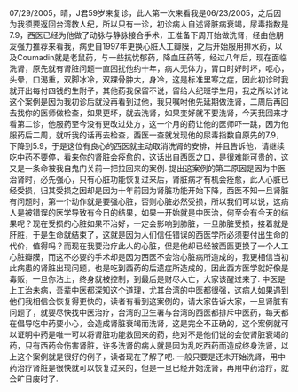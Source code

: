 07/29/2005，晴，J君59岁来复诊，此人第一次来看我是06/23/2005，之后因为我须要返回台湾教人纪，所以只有一诊，初诊病人自述肾脏病衰竭，尿毒指数是7.9，西医已经为他做了动脉与静脉接合手术，正准备下周开始做洗肾，经由他朋友强力推荐来看我，病史自1997年更换心脏人工瓣膜，之后开始服用排水药，以及Coumadin就是老鼠药，与一些抗忧郁药，降血压药等，经过八年后，现在面临洗肾，原先就有肾脏问题一直困扰他约十年，病人无体力，胃口时好时坏，呕心，头晕，口渴重，双脚冰冷，双踝骨肿大，身冷，这是标准里寒之症，因此初诊时我就开出每付四钱的生附子，其他药我保留不说，留给人纪班学生用，我之所以讨论这个案例是因为我初诊后就没再看到过他，我只嘱咐他先延期做洗肾，二周后再回去找你的医师做检查，如果更坏，就去洗肾，如果变好就不要洗肾，今天我回来才看第二诊，他服药至今没有更改过处方，这一个月的药让他的医师吓一跳，因为他服药后二周，就听我的话再去检查，西医一查就发现他的尿毒指数自原先的7.9，下降到5.9，于是这位有良心的西医就主动取消洗肾的安排，并且告诉他，请继续吃中药不要停，看来你的肾脏会痊愈的，这话出自西医之口，是很难能可贵的，这又是一条命被我自鬼门关前一把拉回来的案例.
提出这案例的第二原因是因为中医治肾时，必先强心，只有心脏功能恢复过来后，肾脏病才有机会痊愈，此人心脏已经受损，归其受损之因却是因为十年前因为肾脏功能开始下降，西医不知一旦肾脏有问题时，第一个动作就是要强心脏，否则心脏必然受损，所以我们可以说，这病人是被错误的医学导致有今日的结果，如果一开始就是中医治，何至会有今天的结果呢？现在受损的心脏如果不治好，一定会影响到肺脏，一旦肺脏受损，接着就是肝脏，于是生命就结束了，这就是因为人们信任错误的西医学所必须要付出生命的代价，值得吗？而现在我要治疗此人的心脏，但是他却已经被西医更换了一个人工心脏瓣膜，而这不必要的手术却是因为西医不会治心脏病所造成的，我更相信当初此病患的肾脏出现问题，也是吃到西药的后遗症所造成的，因此西方医学就好像是毒贩，一旦你沾上，终身就被控制，到最后是财尽人亡，大家该醒过来了.
中医是上工治未病，吾辈中医都深知这个道理，尤其台湾的中医都很强，这病人如果遇到他们我相信会恢复得更快的，读者有看到这案例的，请大家告诉大家，一旦肾脏有问题了，就要尽快找中医治疗，台湾的卫生署与台湾的西医都排斥中医药，每天都在倡导吃中药要小心，会造成肾脏衰竭而洗肾，这是完全不正确的，这个案例就可以证明中药是唯一可以将肾脏功能救回来的药，绝对不是他们说的会使肾脏衰竭的药，只有西药会伤害肾脏，许多洗肾的病人就是因为乱吃西药而造成终身洗肾，以上这个案例就是很好的例子，读者现在了解了吧.
一般只要是还未开始洗肾，用中药治疗肾脏是很快就可以恢复过来的，但是一旦已经开始洗肾，再用中药治疗，就会旷日废时了.